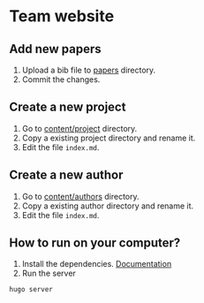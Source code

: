# Team website

## Add new papers

1. Upload a bib file to [papers](papers) directory.
2. Commit the changes.

## Create a new project

1. Go to [content/project](content/project) directory.
2. Copy a existing project directory and rename it.
3. Edit the file `index.md`.

## Create a new author

1. Go to [content/authors](content/authors) directory.
2. Copy a existing author directory and rename it.
3. Edit the file `index.md`.

## How to run on your computer?

1. Install the dependencies. [Documentation](https://wowchemy.com/docs/getting-started/install-hugo-extended/)
2. Run the server

```bash
hugo server
```
